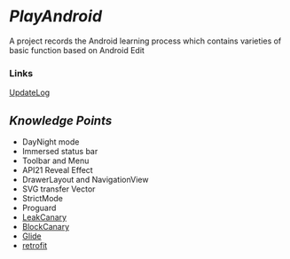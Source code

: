 # *PlayAndroid*
A project records the Android learning process which contains varieties of basic function based on Android Edit

### Links
[UpdateLog](UpdateLog.md)

## *Knowledge Points*
- DayNight mode
- Immersed status bar
- Toolbar and Menu
- API21 Reveal Effect
- DrawerLayout and NavigationView
- SVG transfer Vector
- StrictMode
- Proguard
- [LeakCanary](https://github.com/square/leakcanary)
- [BlockCanary](https://github.com/markzhai/AndroidPerformanceMonitor)
- [Glide](https://github.com/bumptech/glide)
- [retrofit](https://github.com/square/retrofit)

